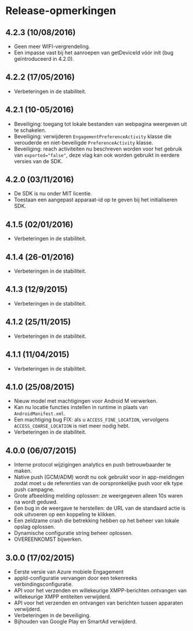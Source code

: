 <properties
    pageTitle="Integratie van Azure betrokkenheid bij de mobiele Android SDK"
    description="Meest recente updates en procedures voor de Android SDK voor Azure Mobile Engagement"
    services="mobile-engagement"
    documentationCenter="mobile"
    authors="piyushjo"
    manager="dwrede"
    editor="" />

<tags
    ms.service="mobile-engagement"
    ms.workload="mobile"
    ms.tgt_pltfrm="mobile-android"
    ms.devlang="Java"
    ms.topic="article"
    ms.date="08/10/2016"
    ms.author="piyushjo" />

# <a name="release-notes"></a>Release-opmerkingen

## <a name="423-08102016"></a>4.2.3 (10/08/2016)

- Geen meer WIFI-vergrendeling.
- Een impasse vast bij het aanroepen van getDeviceId vóór init (bug geïntroduceerd in 4.2.0).

## <a name="422-05172016"></a>4.2.2 (17/05/2016)

- Verbeteringen in de stabiliteit.

## <a name="421-05102016"></a>4.2.1 (10-05/2016)

- Beveiliging: toegang tot lokale bestanden van webpagina weergeven uit te schakelen.
- Beveiliging: verwijderen `EngagementPreferenceActivity` klasse die verouderde en niet-beveiligde `PreferenceActivity` klasse.
- Beveiliging: reach activiteiten nu beschreven worden voor het gebruik van `exported="false"`, deze vlag kan ook worden gebruikt in eerdere versies van de SDK.

## <a name="420-03112016"></a>4.2.0 (03/11/2016)

- De SDK is nu onder MIT licentie.
- Toestaan een aangepast apparaat-id op te geven bij het initialiseren SDK.

## <a name="415-02012016"></a>4.1.5 (02/01/2016)

- Verbeteringen in de stabiliteit.

## <a name="414-01262016"></a>4.1.4 (26-01/2016)

- Verbeteringen in de stabiliteit.

## <a name="413-1292015"></a>4.1.3 (12/9/2015)

- Verbeteringen in de stabiliteit.

## <a name="412-11252015"></a>4.1.2 (25/11/2015)

- Verbeteringen in de stabiliteit.

## <a name="411-11042015"></a>4.1.1 (11/04/2015)

- Verbeteringen in de stabiliteit.

## <a name="410-08252015"></a>4.1.0 (25/08/2015)

- Nieuw model met machtigingen voor Android M verwerken.
- Kan nu locatie functies instellen in runtime in plaats van `AndroidManifest.xml`.
- Een machtiging bug FIX: als u `ACCESS_FINE_LOCATION`, vervolgens `ACCESS_COARSE_LOCATION` is niet meer nodig hebt.
- Verbeteringen in de stabiliteit.

## <a name="400-07062015"></a>4.0.0 (06/07/2015)

-   Interne protocol wijzigingen analytics en push betrouwbaarder te maken.
-   Native push (GCM/ADM) wordt nu ook gebruikt voor in app-meldingen zodat moet u de referenties van de oorspronkelijke push voor elk type push campagne.
-   Grote afbeelding melding oplossen: ze weergegeven alleen 10s waren na wordt geduwd.
-   Een bug in de weergave te herstellen: de URL van de standaard actie is ook uitvoeren op een koppeling te klikken.
-   Een zeldzame crash die betrekking hebben op het beheer van lokale opslag oplossen.
-   Dynamische configuratie string beheer oplossen.
-   OVEREENKOMST bijwerken.

## <a name="300-02172015"></a>3.0.0 (17/02/2015)

-   Eerste versie van Azure mobiele Engagement
-   appId-configuratie vervangen door een tekenreeks verbindingsconfiguratie.
-   API voor het verzenden en willekeurige XMPP-berichten ontvangen van willekeurige XMPP entiteiten verwijderd.
-   API voor het verzenden en ontvangen van berichten tussen apparaten verwijderd.
-   Verbeteringen in de beveiliging.
-   Bijhouden van Google Play en SmartAd verwijderd.
